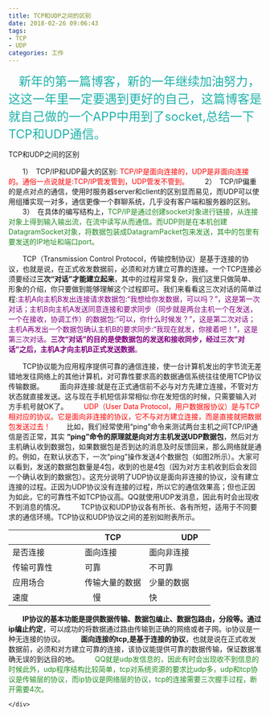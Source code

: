 ```yaml
---
title: TCP和UDP之间的区别
date: 2018-02-26 09:06:43
tags:
- TCP
- UDP 
categories: 工作
---
```

        

　<font size="5" color="lightseagreen"> 新年的第一篇博客，新的一年继续加油努力，这这一年里一定要遇到更好的自己，这篇博客是就自己做的一个APP中用到了socket,总结一下TCP和UDP通信。</font>
<!--more-->

TCP和UDP之间的区别

　　1）　TCP/IP和UDP最大的区别:<font color="red"> TCP/IP是面向连接的，UDP是非面向连接的。通俗一点说就是:TCP/IP管发管到，UDP管发不管到。</font>
　　2）　TCP/IP偏重的是点对点的通信，使用时服务器server和client的区别显而易见，而UDP可以使用组播实现一对多，通信更像一个群聊系统，几乎没有客户端和服务器的区别。
　　3）　在具体的编写结构上，<font color="forestgreen">TCP/IP是通过创建socket对象进行链接，从连接对象上得到输入输出流，在流中读写从而通信。而UDP则是在本机创建DatagramSocket对象，将数据包装成DatagramPacket包来发送，其中的包里有要发送的IP地址和端口port。</font>

　　TCP（Transmission Control Protocol，传输控制协议）是基于连接的协议，也就是说，在正式收发数据前，必须和对方建立可靠的连接。一个TCP连接必须要经过**三次“对话”才能建立起来**，其中的过程非常复杂，我们这里只做简单、形象的介绍，你只要做到能够理解这个过程即可。我们来看看这三次对话的简单过程:<font color="purple">主机A向主机B发出连接请求数据包:“我想给你发数据，可以吗？”，这是第一次对话；主机B向主机A发送同意连接和要求同步（同步就是两台主机一个在发送，一个在接收，协调工作）的数据包:“可以，你什么时候发？”，这是第二次对话；主机A再发出一个数据包确认主机B的要求同步:“我现在就发，你接着吧！”，这是第三次对话。**三次“对话”的目的是使数据包的发送和接收同步，经过三次“对话”之后，主机A才向主机B正式发送数据**。</font>

　　TCP协议能为应用程序提供可靠的通信连接，使一台计算机发出的字节流无差错地发往网络上的其他计算机，对可靠性要求高的数据通信系统往往使用TCP协议传输数据。
　　面向非连接:就是在正式通信前不必与对方先建立连接，不管对方状态就直接发送。这与现在手机短信非常相似:你在发短信的时候，只需要输入对方手机号就OK了。
　　<font color="red">UDP（User Data Protocol，用户数据报协议）是与TCP相对应的协议。它是面向非连接的协议，它不与对方建立连接，而是直接就把数据包发送过去！</font>
　　比如，我们经常使用“ping”命令来测试两台主机之间TCP/IP通信是否正常，其实 **“ping”命令的原理就是向对方主机发送UDP数据包**，然后对方主机确认收到数据包，如果数据包是否到达的消息及时反馈回来，那么网络就是通的。例如，在默认状态下，一次“ping”操作发送4个数据包（如图2所示）。大家可以看到，发送的数据包数量是4包，收到的也是4包（因为对方主机收到后会发回一个确认收到的数据包）。这充分说明了UDP协议是面向非连接的协议，没有建立连接的过程。正因为UDP协议没有连接的过程，所以它的通信效果高；但也正因为如此，它的可靠性不如TCP协议高。QQ就使用UDP发消息，因此有时会出现收不到消息的情况。
　　TCP协议和UDP协议各有所长、各有所短，适用于不同要求的通信环境。TCP协议和UDP协议之间的差别如附表所示。

<table>
<thead>
<tr>
<th>　　　　　　　</th>
<th>TCP</th>
<th>　　　UDP　　</th>
</tr>
</thead>
<tbody>
<tr>
<td>是否连接</td>
<td>面向连接</td>
<td>面向非连接　</td>
</tr>
<tr>
<td>传输可靠性　</td>
<td>可靠　　　　</td>
<td>不可靠　　</td>
</tr>
<tr>
<td>应用场合　　　　</td>
<td>传输大量的数据</td>
<td>少量的数据　　</td>
</tr>
<tr>
<td>速度　　　　　　</td>
<td>　慢　　　　　</td>
<td>快　　　　　　</td>
</tr>
</tbody>
</table>

　　**IP协议的基本功能是提供数据传输、数据包编止、数据包路由，分段等。通过ip编止约定**，可以成功的将数据通过路由传输到正确的网络或者子网。ip协议是一种无连接的协议。
　　**面向连接的tcp,是基于连接的协议**，也就是说在正式收发数据前，必须和对方建立可靠的连接，该协议能提供可靠的数据传输，保证数据准确无误的到达目的地。
　　<font color="forestgreen">QQ就是udp发信息的，因此有时会出现收不到信息的时候此外，udp程序结构比较简单，tcp对系统资源的要求比udp多，udp和tcp协议是传输层的协议，而ip协议是网络层的协议，tcp的连接需要三次握手过程，断开需要4次。</font>

    </div>

  </div>